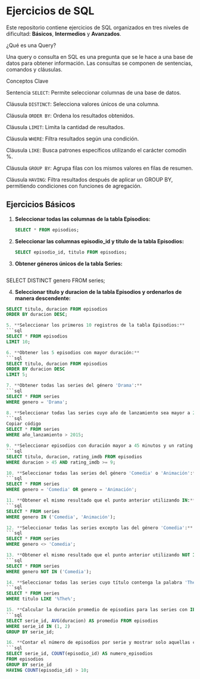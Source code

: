 # Ejercicios de SQL

Este repositorio contiene ejercicios de SQL organizados en tres niveles de dificultad: **Básicos**, **Intermedios** y **Avanzados**.

¿Qué es una Query?

Una query o consulta en SQL es una pregunta que se le hace a una base de datos para obtener información. Las consultas se componen de sentencias, comandos y cláusulas.

Conceptos Clave

Sentencia `SELECT`: Permite seleccionar columnas de una base de datos.

Cláusula `DISTINCT`: Selecciona valores únicos de una columna.

Cláusula `ORDER BY`: Ordena los resultados obtenidos.

Cláusula `LIMIT`: Limita la cantidad de resultados.

Cláusula `WHERE`: Filtra resultados según una condición.

Cláusula `LIKE`: Busca patrones específicos utilizando el carácter comodín %.

Cláusula `GROUP BY`: Agrupa filas con los mismos valores en filas de resumen.

Cláusula `HAVING`: Filtra resultados después de aplicar un GROUP BY, permitiendo condiciones con funciones de agregación.

## Ejercicios Básicos

1. **Seleccionar todas las columnas de la tabla Episodios:**
   ```sql
   SELECT * FROM episodios;

2. **Seleccionar las columnas episodio_id y titulo de la tabla Episodios:**
   ```sql
   SELECT episodio_id, titulo FROM episodios;

3. **Obtener géneros únicos de la tabla Series:**
   ```sql
  SELECT DISTINCT genero FROM series;

4. **Seleccionar titulo y duracion de la tabla Episodios y ordenarlos de manera descendente:**
  ```sql
  SELECT titulo, duracion FROM episodios
  ORDER BY duracion DESC;

5. **Seleccionar los primeros 10 registros de la tabla Episodios:**
  ```sql
  SELECT * FROM episodios
  LIMIT 10;

6. **Obtener los 5 episodios con mayor duración:**
  ```sql
  SELECT titulo, duracion FROM episodios
  ORDER BY duracion DESC
  LIMIT 5;

7. **Obtener todas las series del género 'Drama':**
  ```sql
  SELECT * FROM series
  WHERE genero = 'Drama';

8. **Seleccionar todas las series cuyo año de lanzamiento sea mayor a 2015:**
  ```sql
  Copiar código
  SELECT * FROM series
  WHERE año_lanzamiento > 2015;

9. **Seleccionar episodios con duración mayor a 45 minutos y un rating IMDb mayor o igual a 9:**
  ```sql
  SELECT titulo, duracion, rating_imdb FROM episodios
  WHERE duracion > 45 AND rating_imdb >= 9;

10. **Seleccionar todas las series del género 'Comedia' o 'Animación':**
  ```sql
  SELECT * FROM series
  WHERE genero = 'Comedia' OR genero = 'Animación';

11. **Obtener el mismo resultado que el punto anterior utilizando IN:**
  ```sql
  SELECT * FROM series
  WHERE genero IN ('Comedia', 'Animación');

12. **Seleccionar todas las series excepto las del género 'Comedia':**
  ```sql
  SELECT * FROM series
  WHERE genero <> 'Comedia';

13. **Obtener el mismo resultado que el punto anterior utilizando NOT IN:**
  ```sql
  SELECT * FROM series
  WHERE genero NOT IN ('Comedia');

14. **Seleccionar todas las series cuyo título contenga la palabra 'The':**
  ```sql
  SELECT * FROM series
  WHERE titulo LIKE '%The%';

15. **Calcular la duración promedio de episodios para las series con ID 1 y 2:**
  ```sql
  SELECT serie_id, AVG(duracion) AS promedio FROM episodios
  WHERE serie_id IN (1, 2)
  GROUP BY serie_id;

16. **Contar el número de episodios por serie y mostrar solo aquellas con más de 10 episodios:**
```sql
  SELECT serie_id, COUNT(episodio_id) AS numero_episodios 
  FROM episodios
  GROUP BY serie_id
  HAVING COUNT(episodio_id) > 10;
